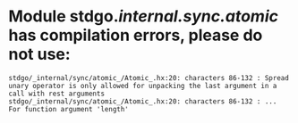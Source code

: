 # Module stdgo._internal.sync.atomic_ has compilation errors, please do not use:
```
stdgo/_internal/sync/atomic_/Atomic_.hx:20: characters 86-132 : Spread unary operator is only allowed for unpacking the last argument in a call with rest arguments
stdgo/_internal/sync/atomic_/Atomic_.hx:20: characters 86-132 : ... For function argument 'length'

```

